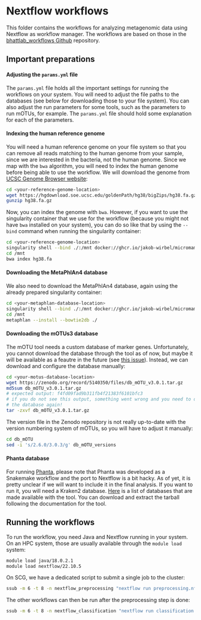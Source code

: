 # Nextflow workflows

This folder contains the workflows for analyzing metagenomic data 
using Nextflow as workflow manager. The workflows are based on those in the 
[bhattlab_workflows Github](https://github.com/bhattlab/bhattlab_workflows)
repository.


## Important preparations

#### Adjusting the `params.yml` file

The `params.yml` file holds all the important settings for running the 
workflows on your system. You will need to adjust the file paths to the 
databases (see below for downloading those to your file system). 
You can also adjust the run parameters for some tools, such as the parameters
to run mOTUs, for example. The `params.yml` file should hold some explanation
for each of the parameters.

#### Indexing the human reference genome

You will need a human reference genome on your file system so that you can 
remove all reads matching to the human genome from your sample, since we are
interested in the bacteria, not the human genome. Since we map with the `bwa`
algorithm, you will need to index the human genome before being able to use
the workflow.
We will download the genome from 
[UCSC Genome Browser website](https://hgdownload.soe.ucsc.edu/goldenPath/hg38/bigZips/):
```bash
cd <your-reference-genome-location>
wget https://hgdownload.soe.ucsc.edu/goldenPath/hg38/bigZips/hg38.fa.gz
gunzip hg38.fa.gz
```

Now, you can index the genome with `bwa`. However, if you want to use the 
singularity container that we use for the workflow (because you might not have
`bwa` installed on your system), you can do so like that by using the `--bind`
command when running the singularity container:
```bash
cd <your-reference-genome-location>
singularity shell --bind ./:/mnt docker://ghcr.io/jakob-wirbel/micromamba-focal-preprocessing:latest
cd /mnt
bwa index hg38.fa
```

#### Downloading the MetaPhlAn4 database

We also need to download the MetaPhlAn4 database, again using the already
prepared singularity container:

```bash
cd <your-metaphlan-database-location>
singularity shell --bind ./:/mnt docker://ghcr.io/jakob-wirbel/micromamba-focal-classification:latest
cd /mnt
metaphlan --install --bowtie2db ./
```

#### Downloading the mOTUs3 database

The mOTU tool needs a custom database of marker genes. Unfortunately, you 
cannot download the database through the tool as of now, but maybe it will be
available as a feautre in the future (see 
[this issue](https://github.com/motu-tool/mOTUs/issues/109)). Instead, we can
download and configure the database manually:

```bash
cd <your-motus-database-location>
wget https://zenodo.org/record/5140350/files/db_mOTU_v3.0.1.tar.gz
md5sum db_mOTU_v3.0.1.tar.gz
# expected output: f4fd09fad9b311fb4f21383f6101bfc3
# if you do not see this output, something went wrong and you need to download
# the database again!
tar -zxvf db_mOTU_v3.0.1.tar.gz
```

The version file in the Zenodo repository is not really up-to-date with the
version numbering system of mOTUs, so you will have to adjust it manually:
```bash
cd db_mOTU
sed -i 's/2.6.0/3.0.3/g' db_mOTU_versions
```

#### Phanta database

For running [Phanta](https://github.com/bhattlab/phanta), please note that 
Phanta was developed as a Snakemake workflow and the port to Nextflow is a
bit hacky. As of yet, it is pretty unclear if we will want to include it in 
the final analysis. If you want to run it, you will need a Kraken2 database. 
[Here](https://github.com/bhattlab/phanta/blob/main/databases.md) is a list of
databases that are made available with the tool. You can download and extract
the tarball following the documentation for the tool.

## Running the workflows

To run the workflow, you need Java and Nextflow running in your system. On an 
HPC system, those are usually available through the `module load` system:

```bash
module load java/18.0.2.1
module load nextflow/22.10.5
```

On SCG, we have a dedicated script to submit a single job to the cluster:

```bash
ssub -m 6 -t 8 -n nextflow_preprocessing "nextflow run preprocessing.nf -c config/run_preprocessing.config -params-file config/params.yml -with-trace -with-report"
```

The other workflows can then be run after the preprocessing step is done:
```bash
ssub -m 6 -t 8 -n nextflow_classification "nextflow run classification.nf -c config/run_classification.config -params-file config/params.yml -with-trace -with-report"
```
